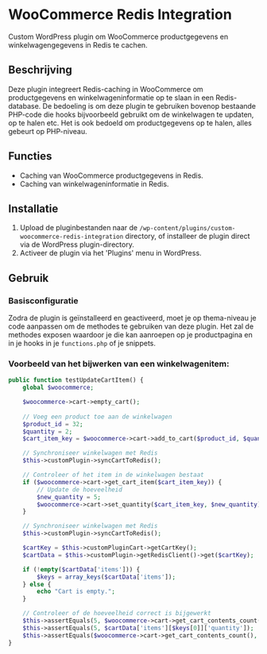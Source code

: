 # WooCommerce Redis Integration

Custom WordPress plugin om WooCommerce productgegevens en winkelwagengegevens in Redis te cachen.

## Beschrijving

Deze plugin integreert Redis-caching in WooCommerce om productgegevens en winkelwageninformatie op te slaan in een Redis-database. De bedoeling is om deze plugin te gebruiken bovenop bestaande PHP-code die hooks bijvoorbeeld gebruikt om de winkelwagen te updaten, op te halen etc. Het is ook bedoeld om productgegevens op te halen, alles gebeurt op PHP-niveau.

## Functies

- Caching van WooCommerce productgegevens in Redis.
- Caching van winkelwageninformatie in Redis.

## Installatie

1. Upload de pluginbestanden naar de `/wp-content/plugins/custom-woocommerce-redis-integration` directory, of installeer de plugin direct via de WordPress plugin-directory.
2. Activeer de plugin via het 'Plugins' menu in WordPress.

## Gebruik

### Basisconfiguratie

Zodra de plugin is geïnstalleerd en geactiveerd, moet je op thema-niveau je code aanpassen om de methodes te gebruiken van deze plugin. Het zal de methodes exposen waardoor je die kan aanroepen op je productpagina en in je hooks in je `functions.php` of je snippets.

### Voorbeeld van het bijwerken van een winkelwagenitem:

```php
public function testUpdateCartItem() {
    global $woocommerce;

    $woocommerce->cart->empty_cart();
    
    // Voeg een product toe aan de winkelwagen
    $product_id = 32;
    $quantity = 2;
    $cart_item_key = $woocommerce->cart->add_to_cart($product_id, $quantity);

    // Synchroniseer winkelwagen met Redis
    $this->customPlugin->syncCartToRedis();

    // Controleer of het item in de winkelwagen bestaat
    if ($woocommerce->cart->get_cart_item($cart_item_key)) {
        // Update de hoeveelheid
        $new_quantity = 5;
        $woocommerce->cart->set_quantity($cart_item_key, $new_quantity);
    }

    // Synchroniseer winkelwagen met Redis
    $this->customPlugin->syncCartToRedis();

    $cartKey = $this->customPluginCart->getCartKey();
    $cartData = $this->customPlugin->getRedisClient()->get($cartKey);

    if (!empty($cartData['items'])) {
        $keys = array_keys($cartData['items']); 
    } else {
        echo "Cart is empty.";
    }

    // Controleer of de hoeveelheid correct is bijgewerkt
    $this->assertEquals(5, $woocommerce->cart->get_cart_contents_count(), 'Aantal producten in de winkelwagen komt niet overeen na bijwerken van de hoeveelheid.');
    $this->assertEquals(5, $cartData['items'][$keys[0]]['quantity']);
    $this->assertEquals($woocommerce->cart->get_cart_contents_count(), $cartData['items'][$keys[0]]['quantity']);
}